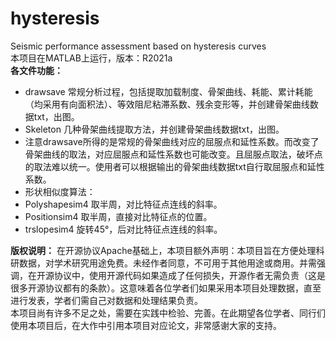 # hysteresis
Seismic performance assessment based on hysteresis curves<br>
本项目在MATLAB上运行，版本：R2021a<br>
**各文件功能：**

  - drawsave 常规分析过程，包括提取加载制度、骨架曲线、耗能、累计耗能（均采用有向面积法）、等效阻尼粘滞系数、残余变形等，并创建骨架曲线数据txt，出图。
  - Skeleton 几种骨架曲线提取方法，并创建骨架曲线数据txt，出图。
  - 注意drawsave所得的是常规的骨架曲线对应的屈服点和延性系数。而改变了骨架曲线的取法，对应屈服点和延性系数也可能改变。且屈服点取法，破坏点的取法难以统一。使用者可以根据输出的骨架曲线数据txt自行取屈服点和延性系数。
  - 形状相似度算法：
  - Polyshapesim4  取半周，对比特征点连线的斜率。
  - Positionsim4 取半周，直接对比特征点的位置。
  - trslopesim4 旋转45°，后对比特征点连线的斜率。

**版权说明：**
在开源协议Apache基础上，本项目额外声明：本项目旨在方便处理科研数据，对学术研究用途免费。未经作者同意，不可用于其他用途或商用。并需强调，在开源协议中，使用开源代码如果造成了任何损失，开源作者无需负责（这是很多开源协议都有的条款）。这意味着各位学者们如果采用本项目处理数据，直至进行发表，学者们需自己对数据和处理结果负责。
<br>
本项目尚有许多不足之处，需要在实践中检验、完善。在此期望各位学者、同行们使用本项目后，在大作中引用本项目对应论文，非常感谢大家的支持。
